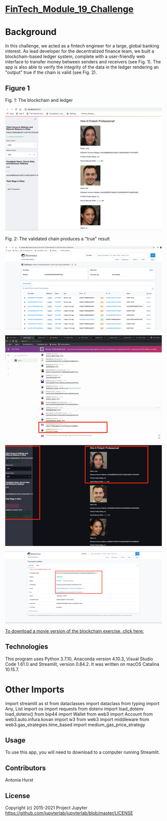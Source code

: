 # [FinTech_Module_19_Challenge](https://github.com/toniahurst/FinTech_Module_19_Challenge)

# Background

In this challenge, we acted as a fintech engineer for a large, global banking interest. As lead developer for the decentralized finance team, we built a blockchain-based ledger system, complete with a user-friendly web interface to transfer money between senders and receivers (see Fig. 1). The app is also able to verify the integrity of the data in the ledger rendering an "output" true if the chain is valid (see Fig. 2).


## Figure 1
Fig. 1: The blockchain and ledger

![Fig 1 - ](https://github.com/toniahurst/FinTech_Module_19_Challenge/blob/main/images/Figure-1.png)


Fig. 2: The validated chain produces a "true" result

![Fig 2 - ](https://github.com/toniahurst/FinTech_Module_19_Challenge/blob/main/images/Figure-2.png)


![Fig 3 - ](https://github.com/toniahurst/FinTech_Module_19_Challenge/blob/main/images/Figure-3.jpeg)


![Fig 4 - ](https://github.com/toniahurst/FinTech_Module_19_Challenge/blob/main/images/Figure-4.jpeg)


![Fig 5 - ](https://github.com/toniahurst/FinTech_Module_19_Challenge/blob/main/images/Figure-5.jpeg)


[To download a movie version of the blockchain exercise, click here:](https://github.com/toniahurst/FinTech_Module_18_Challenge/blob/main/Screen%20Recording%202021-11-01%20at%201.16.25%20PM.mov)

## Technologies

This program uses Python 3.7.10, Anaconda version 4.10.3, Visual Studio Code 1.61.0 and Streamlit, version 0.84.2. It was written on macOS Catalina 10.15.7.

# Other Imports
import streamlit as st
from dataclasses import dataclass
from typing import Any, List
import os
import requests
from dotenv import load_dotenv
load_dotenv()
from bip44 import Wallet
from web3 import Account
from web3.auto.infura.kovan import w3
from web3 import middleware
from web3.gas_strategies.time_based import medium_gas_price_strategy

## Usage
To use this app, you will need to download to a computer running Streamlit. 

## Contributors

Antonia Hurst

## License
Copyright (c) 2015-2021 Project Jupyter https://github.com/jupyterlab/jupyterlab/blob/master/LICENSE



